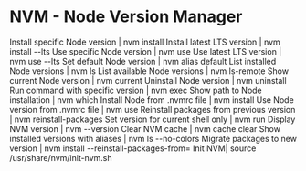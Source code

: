 # NVM - Node Version Manager

Install specific Node version | nvm install <version>
Install latest LTS version | nvm install --lts
Use specific Node version | nvm use <version>
Use latest LTS version | nvm use --lts
Set default Node version | nvm alias default <version>
List installed Node versions | nvm ls
List available Node versions | nvm ls-remote
Show current Node version | nvm current
Uninstall Node version | nvm uninstall <version>
Run command with specific version | nvm exec <version> <command>
Show path to Node installation | nvm which <version>
Install Node from .nvmrc file | nvm install
Use Node version from .nvmrc file | nvm use
Reinstall packages from previous version | nvm reinstall-packages <version>
Set version for current shell only | nvm run <version> <command>
Display NVM version | nvm --version
Clear NVM cache | nvm cache clear
Show installed versions with aliases | nvm ls --no-colors
Migrate packages to new version | nvm install <new> --reinstall-packages-from=<old>
Init NVM| source /usr/share/nvm/init-nvm.sh
